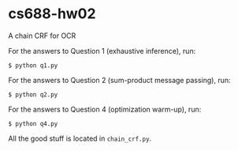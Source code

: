 cs688-hw02
==========

A chain CRF for OCR

For the answers to Question 1 (exhaustive inference), run:

```
$ python q1.py
```

For the answers to Question 2 (sum-product message passing), run:

```
$ python q2.py
```

For the answers to Question 4 (optimization warm-up), run: 

```
$ python q4.py
```

All the good stuff is located in `chain_crf.py`.
